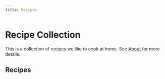 ```yaml
---
title: Recipes
---
```

# Recipe Collection

This is a collection of recipes we like to cook at home. See [About](About) for more details.


## Recipes
